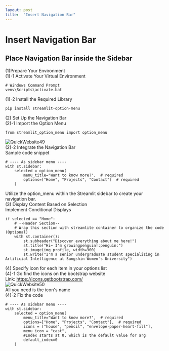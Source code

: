 ```yaml
---
layout: post
title:  "Insert Navigation Bar"
---
```


# Insert Navigation Bar
## Place Navigation Bar inside the Sidebar <br/>
(1)Prepare Your Environment <br/>
(1)-1 Activate Your Virtual Environment
```
# Windows Command Prompt
venv\Scripts\activate.bat
```
(1)-2 Install the Required Library <br/>
```
pip install streamlit-option-menu
```
(2) Set Up the Navigation Bar <br/> 
(2)-1 Import the Option Menu <br/>
```
from streamlit_option_menu import option_menu
```
![QuickWebsite49](https://github.com/growingpenguin/growingpenguin.github.io/assets/110277903/f966dbcf-3c33-4960-b5af-960795d94d6c) <br/>
(2)-2 Integrate the Navigation Bar <br/>
Sample code snippet <br/>
```
# ---- As sidebar menu ----
with st.sidebar:
    selected = option_menu(
        menu_title="Want to know more?",  # required
        options=["Home", "Projects", "Contact"]  # required
    )
```
Utilize the option_menu within the Streamlit sidebar to create your navigation bar. <br/>
(3) Display Content Based on Selection <br/>
Implement Conditional Displays <br/>
```
if selected == "Home":
    # --Header Section--
    # Wrap this section with streamlite container to organize the code (Optional)
    with st.container():
        st.subheader("Discover everything about me here!")
        st.title("Hi~ I'm growingpenguin!:penguin:")
        st.image(img_profile, width=300)
        st.write("I'm a senior undergraduate student specializing in Artificial Intelligence at Sungshin Women's University")
```
(4) Specify icon for each item in your options list <br/>
(4)-1 Go find the icons on the bootstrap website <br/>
Link: https://icons.getbootstrap.com/ <br/>
![QuickWebsite50](https://github.com/growingpenguin/growingpenguin.github.io/assets/110277903/ab23f79e-1e51-4a40-a040-f33bffcaf9d1) <br/>
All you need is the icon's name <br/>
(4)-2 Fix the code <br/>
```
# ---- As sidebar menu ----
with st.sidebar:
    selected = option_menu(
        menu_title="Want to know more?",  # required
        options=["Home", "Projects", "Contact"],  # required
        icons = ["house", "pencil", "envelope-paper-heart-fill"],
        menu_icon = "cast",
        #Index starts at 0, which is the default value for arg
        default_index=0
    )
```

